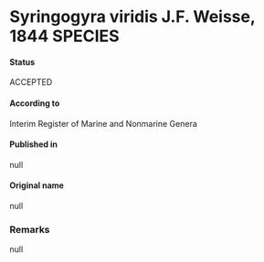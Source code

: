 Syringogyra viridis J.F. Weisse, 1844 SPECIES
=======

#### Status
ACCEPTED

#### According to
Interim Register of Marine and Nonmarine Genera

#### Published in
null

#### Original name
null

### Remarks
null